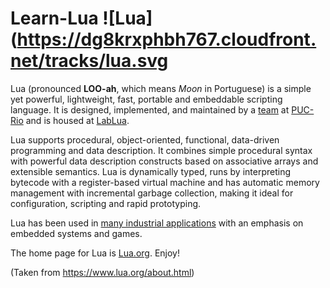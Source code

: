 # Learn-Lua ![Lua](https://dg8krxphbh767.cloudfront.net/tracks/lua.svg
Lua (pronounced **LOO-ah**, which means _Moon_ in Portuguese) is a simple yet powerful, lightweight, fast, portable and embeddable scripting language. It is designed, implemented, and maintained by a [team](https://www.lua.org/authors.html) at [PUC-Rio](https://www.puc-rio.br/) and is housed at [LabLua](http://www.lua.inf.puc-rio.br/).

Lua supports procedural, object-oriented, functional, data-driven programming and data description. It combines simple procedural syntax with powerful data description constructs based on associative arrays and extensible semantics. Lua is dynamically typed, runs by interpreting bytecode with a register-based virtual machine and has automatic memory management with incremental garbage collection, making it ideal for configuration, scripting and rapid prototyping.

Lua has been used in  [many industrial applications](https://sites.google.com/site/marbux/home/where-lua-is-used#8S4UcLlroV5fq8i3WSheIA)  with an emphasis on embedded systems and games.

The home page for Lua is  [Lua.org](https://www.lua.org/). Enjoy!

(Taken from https://www.lua.org/about.html)


